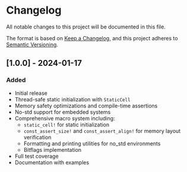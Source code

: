 # Changelog

All notable changes to this project will be documented in this file.

The format is based on [Keep a Changelog](https://keepachangelog.com/en/1.0.0/),
and this project adheres to [Semantic Versioning](https://semver.org/spec/v2.0.0.html).

## [1.0.0] - 2024-01-17

### Added
- Initial release
- Thread-safe static initialization with `StaticCell`
- Memory safety optimizations and compile-time assertions
- No-std support for embedded systems
- Comprehensive macro system including:
  - `static_cell!` for static initialization
  - `const_assert_size!` and `const_assert_align!` for memory layout verification
  - Formatting and printing utilities for no_std environments
  - Bitflags implementation
- Full test coverage
- Documentation with examples
